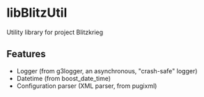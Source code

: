 # libBlitzUtil
Utility library for project Blitzkrieg

## Features
* Logger (from g3logger, an asynchronous, "crash-safe" logger)
* Datetime (from boost_date_time)
* Configuration parser (XML parser, from pugixml)
